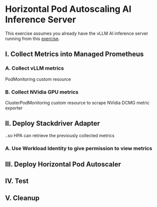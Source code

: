# Horizontal Pod Autoscaling AI Inference Server

This exercise assumes you already have the vLLM AI inference server
running from this [exercise](../README.md).

## I. Collect Metrics into Managed Prometheus

### A. Collect vLLM metrics

PodMonitoring custom resource

### B. Collect NVidia GPU metrics

ClusterPodMonitoring custom resource to scrape NVidia DCMG metric exporter

## II. Deploy Stackdriver Adapter

..so HPA can retrieve the previously collected metrics

### A. Use Workload Identity to give permission to view metrics

## III. Deploy Horizontal Pod Autoscaler

## IV. Test

## V. Cleanup
